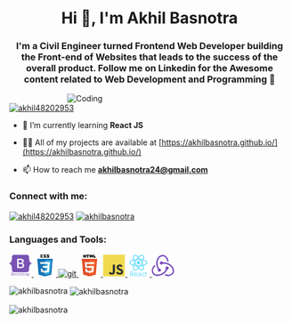 <h1 align="center">Hi 👋, I'm Akhil Basnotra</h1>
<h3 align="center">I'm a Civil Engineer turned Frontend Web Developer building the Front-end of Websites that leads to the success of the overall product. Follow me on Linkedin for the Awesome content related to Web Development and Programming 🚀</h3>
<img align="right" alt="Coding" width="400" src="https://camo.githubusercontent.com/cae12fddd9d6982901d82580bdf321d81fb299141098ca1c2d4891870827bf17/68747470733a2f2f6d69726f2e6d656469756d2e636f6d2f6d61782f313336302f302a37513379765349765f7430696f4a2d5a2e676966"
<p align="left"> <a href="https://twitter.com/akhil48202953" target="blank"><img src="https://img.shields.io/twitter/follow/akhil48202953?logo=twitter&style=for-the-badge" alt="akhil48202953" /></a> </p>

- 🌱 I’m currently learning **React JS**

- 👨‍💻 All of my projects are available at [https://akhilbasnotra.github.io/](https://akhilbasnotra.github.io/)

- 📫 How to reach me **akhilbasnotra24@gmail.com**

<h3 align="left">Connect with me:</h3>
<p align="left">
<a href="https://twitter.com/akhil48202953" target="blank"><img align="center" src="https://raw.githubusercontent.com/rahuldkjain/github-profile-readme-generator/master/src/images/icons/Social/twitter.svg" alt="akhil48202953" height="30" width="40" /></a>
<a href="https://linkedin.com/in/akhilbasnotra" target="blank"><img align="center" src="https://raw.githubusercontent.com/rahuldkjain/github-profile-readme-generator/master/src/images/icons/Social/linked-in-alt.svg" alt="akhilbasnotra" height="30" width="40" /></a>
</p>

<h3 align="left">Languages and Tools:</h3>
<p align="left"> <a href="https://getbootstrap.com" target="_blank" rel="noreferrer"> <img src="https://raw.githubusercontent.com/devicons/devicon/master/icons/bootstrap/bootstrap-plain-wordmark.svg" alt="bootstrap" width="40" height="40"/> </a> <a href="https://www.w3schools.com/css/" target="_blank" rel="noreferrer"> <img src="https://raw.githubusercontent.com/devicons/devicon/master/icons/css3/css3-original-wordmark.svg" alt="css3" width="40" height="40"/> </a> <a href="https://git-scm.com/" target="_blank" rel="noreferrer"> <img src="https://www.vectorlogo.zone/logos/git-scm/git-scm-icon.svg" alt="git" width="40" height="40"/> </a> <a href="https://www.w3.org/html/" target="_blank" rel="noreferrer"> <img src="https://raw.githubusercontent.com/devicons/devicon/master/icons/html5/html5-original-wordmark.svg" alt="html5" width="40" height="40"/> </a> <a href="https://developer.mozilla.org/en-US/docs/Web/JavaScript" target="_blank" rel="noreferrer"> <img src="https://raw.githubusercontent.com/devicons/devicon/master/icons/javascript/javascript-original.svg" alt="javascript" width="40" height="40"/> </a> <a href="https://reactjs.org/" target="_blank" rel="noreferrer"> <img src="https://raw.githubusercontent.com/devicons/devicon/master/icons/react/react-original-wordmark.svg" alt="react" width="40" height="40"/> </a> <a href="https://redux.js.org" target="_blank" rel="noreferrer"> <img src="https://raw.githubusercontent.com/devicons/devicon/master/icons/redux/redux-original.svg" alt="redux" width="40" height="40"/> </a> </p>

<p><img align="left" src="https://github-readme-stats.vercel.app/api/top-langs?username=akhilbasnotra&show_icons=true&locale=en&layout=compact" alt="akhilbasnotra" /></p>

<p>&nbsp;<img align="center" src="https://github-readme-stats.vercel.app/api?username=akhilbasnotra&show_icons=true&locale=en" alt="akhilbasnotra" /></p>

<p><img align="center" src="https://github-readme-streak-stats.herokuapp.com/?user=akhilbasnotra&" alt="akhilbasnotra" /></p>
